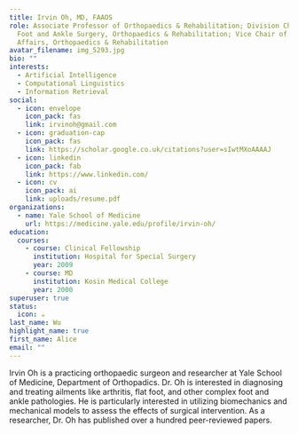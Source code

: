 ```yaml
---
title: Irvin Oh, MD, FAAOS
role: Associate Professor of Orthopaedics & Rehabilitation; Division Chief of
  Foot and Ankle Surgery, Orthopaedics & Rehabilitation; Vice Chair of Clinical
  Affairs, Orthopaedics & Rehabilitation
avatar_filename: img_5293.jpg
bio: ""
interests:
  - Artificial Intelligence
  - Computational Linguistics
  - Information Retrieval
social:
  - icon: envelope
    icon_pack: fas
    link: irvinoh@gmail.com
  - icon: graduation-cap
    icon_pack: fas
    link: https://scholar.google.co.uk/citations?user=sIwtMXoAAAAJ
  - icon: linkedin
    icon_pack: fab
    link: https://www.linkedin.com/
  - icon: cv
    icon_pack: ai
    link: uploads/resume.pdf
organizations:
  - name: Yale School of Medicine
    url: https://medicine.yale.edu/profile/irvin-oh/
education:
  courses:
    - course: Clinical Fellowship
      institution: Hospital for Special Surgery
      year: 2009
    - course: MD
      institution: Kosin Medical College
      year: 2000
superuser: true
status:
  icon: ☕️
last_name: Wu
highlight_name: true
first_name: Alice
email: ""
---
```

Irvin Oh is a practicing orthopaedic surgeon and researcher at Yale School of Medicine, Department of Orthopadics. Dr. Oh is interested in diagnosing and treating ailments like arthritis, flat foot, and other complex foot and ankle pathologies. He is particularly interested in utilizing biomechanics and mechanical models to assess the effects of surgical intervention. As a researcher, Dr. Oh has published over a hundred peer-reviewed papers.